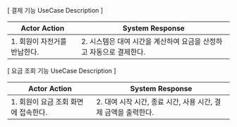 [ 결제 기능 UseCase Description ]

| Actor Action                 | System Response                                                     |
| ---------------------------- | ------------------------------------------------------------------- |
| 1. 회원이 자전거를 반납한다. | 2. 시스템은 대여 시간을 계산하여 요금을 산정하고 자동으로 결제한다. |

[ 요금 조회 기능 UseCase Description ]

| Actor Action                         | System Response                                                |
| ------------------------------------ | -------------------------------------------------------------- |
| 1. 회원이 요금 조회 화면에 접속한다. | 2. 대여 시작 시간, 종료 시간, 사용 시간, 결제 금액을 출력한다. |
